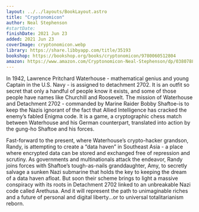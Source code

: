 ```yaml
---
layout: ../../layouts/BookLayout.astro
title: "Cryptonomicon"
author: Neal Stephenson
#startDate:
finishDate: 2021 Jun 23
added: 2021 Jun 23
coverImage: cryptonomicon.webp
library: https://share.libbyapp.com/title/35193
bookshop: https://bookshop.org/books/cryptonomicon/9780060512804
amazon: https://www.amazon.com/Cryptonomicon-Neal-Stephenson/dp/0380788624/
---
```


In 1942, Lawrence Pritchard Waterhouse - mathematical genius and young Captain in the U.S. Navy - is assigned to detachment 2702. It is an outfit so secret that only a handful of people know it exists, and some of those people have names like Churchill and Roosevelt. The mission of Waterhouse and Detachment 2702 - commanded by Marine Raider Bobby Shaftoe-is to keep the Nazis ignorant of the fact that Allied Intelligence has cracked the enemy’s fabled Enigma code. It is a game, a cryptographic chess match between Waterhouse and his German counterpart, translated into action by the gung-ho Shaftoe and his forces.

Fast-forward to the present, where Waterhouse’s crypto-hacker grandson, Randy, is attempting to create a “data haven” in Southeast Asia - a place where encrypted data can be stored and exchanged free of repression and scrutiny. As governments and multinationals attack the endeavor, Randy joins forces with Shaftoe’s tough-as-nails granddaughter, Amy, to secretly salvage a sunken Nazi submarine that holds the key to keeping the dream of a data haven afloat. But soon their scheme brings to light a massive conspiracy with its roots in Detachment 2702 linked to an unbreakable Nazi code called Arethusa. And it will represent the path to unimaginable riches and a future of personal and digital liberty...or to universal totalitarianism reborn.  
